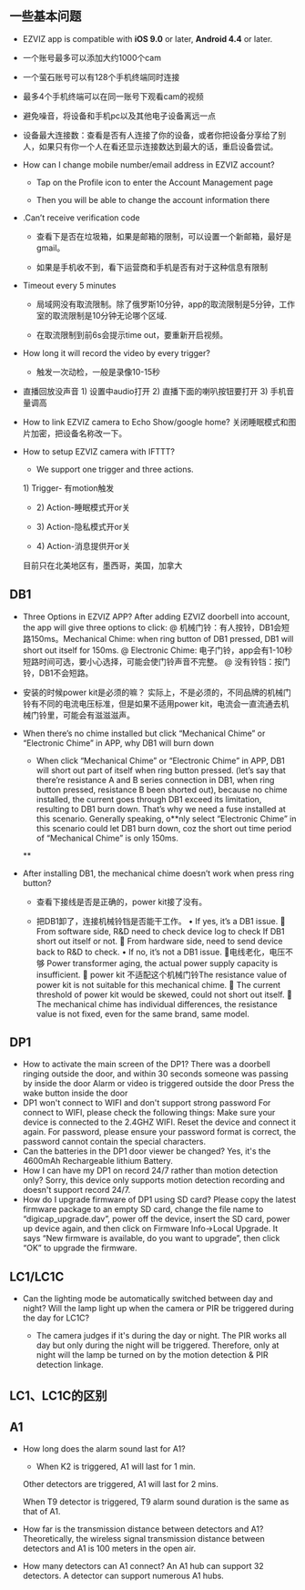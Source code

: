 ## 一些基本问题

* EZVIZ app is compatible with **iOS 9.0** or later, **Android 4.4** or later.
* 一个账号最多可以添加大约1000个cam
* 一个萤石账号可以有128个手机终端同时连接
* 最多4个手机终端可以在同一账号下观看cam的视频
* 避免噪音，将设备和手机pc以及其他电子设备离远一点
* 设备最大连接数：查看是否有人连接了你的设备，或者你把设备分享给了别人，如果只有你一个人在看还显示连接数达到最大的话，重启设备尝试。
* How can I change mobile number/email address in EZVIZ account?

   * Tap on the Profile icon to enter the Account Management page
   

   * Then you will be able to change the account information there
   
* .Can’t receive verification code

   * 查看下是否在垃圾箱，如果是邮箱的限制，可以设置一个新邮箱，最好是gmail。

   * 如果是手机收不到，看下运营商和手机是否有对于这种信息有限制
* Timeout every 5 minutes

   * 局域网没有取流限制。除了俄罗斯10分钟，app的取流限制是5分钟，工作室的取流限制是10分钟无论哪个区域.

   * 在取流限制到前6s会提示time out，要重新开启视频。
* How long it will record the video by every trigger?

   * 触发一次动检，一般是录像10\-15秒
* 直播回放没声音
1\) 设置中audio打开
2\) 直播下面的喇叭按钮要打开
3\) 手机音量调高
*  How to link EZVIZ camera to Echo Show/google home?
关闭睡眠模式和图片加密，把设备名称改一下。
* How to setup EZVIZ camera with IFTTT?

   * We support one trigger and three actions.
   

   1\) Trigger\- 有motion触发

   * 2\) Action\-睡眠模式开or关

   * 3\) Action\-隐私模式开or关

   * 4\) Action\-消息提供开or关
   

   目前只在北美地区有，墨西哥，美国，加拿大
## DB1
* Three Options in EZVIZ APP?
After adding EZVIZ doorbell into account, the app will give three options to click: 
@ 机械门铃：有人按铃，DB1会短路150ms。Mechanical Chime: when ring button of DB1 pressed, DB1 will short out itself for 150ms.
@ Electronic Chime: 电子门铃，app会有1\-10秒短路时间可选，要小心选择，可能会使门铃声音不完整。
@ 没有铃铛：按门铃，DB1不会短路。
* 安装的时候power kit是必须的嘛？
实际上，不是必须的，不同品牌的机械门铃有不同的电流电压标准，但是如果不适用power kit，电流会一直流通去机械门铃里，可能会有滋滋滋声。
* When there’s no chime installed but click “Mechanical Chime” or “Electronic Chime” in APP, why DB1 will burn down

   * When click “Mechanical Chime” or “Electronic Chime” in APP, DB1 will short out part of itself when ring button pressed. \(let’s say that there’re resistance A and B series connection in DB1, when ring button pressed, resistance B been shorted out\), because no chime installed, the current goes through DB1 exceed its limitation, resulting to DB1 burn down. That’s why we need a fuse installed at this scenario. Generally speaking, o**nly select “Electronic Chime” in this scenario could let DB1 burn down, coz the short out time period of “Mechanical Chime” is only 150ms.
   **
* After installing DB1, the mechanical chime doesn’t work when press ring button?

   * 查看下接线是否是正确的，power kit接了没有。

   * 把DB1卸了，连接机械铃铛是否能干工作。
• If yes, it’s a DB1 issue.
 From software side, R&D need to check device log to check If DB1 short out itself or not.
 From hardware side, need to send device back to R&D to check.
• If no, it’s not a DB1 issue.
电线老化，电压不够 Power transformer aging, the actual power supply capacity is insufficient.
 power kit 不适配这个机械门铃The resistance value of power kit is not suitable for this mechanical chime.
 The current threshold of power kit would be skewed, could not short out itself.
 The mechanical chime has individual differences, the resistance value is not fixed, even for the
same brand, same model.
## DP1
* How to activate the main screen of the DP1?
There was a doorbell ringing outside the door, and within 30 seconds someone
was passing by inside the door
Alarm or video is triggered outside the door 
Press the wake button inside the door
* DP1 won't connect to WIFI and don't support strong password
For connect to WIFI, please check the following things: 
Make sure your device is connected to the 2.4GHZ WIFI.
Reset the device and connect it again.
For password, please ensure your password format is correct, the password cannot contain the special characters.
* Can the batteries in the DP1 door viewer be changed?
Yes, it's the 4600mAh Rechargeable lithium Battery.
* How I can have my DP1 on record 24/7 rather than motion detection only?
Sorry, this device only supports motion detection recording and doesn't support record 24/7.
* How do I upgrade firmware of DP1 using SD card?
Please copy the latest firmware package to an empty SD card, change the file name to “digicap\_upgrade.dav”, power off the device, insert the SD card, power up device again, and then click on Firmware Info\-\>Local Upgrade. It says “New firmware is available, do you want to upgrade”, then click “OK” to upgrade the firmware.
## LC1/LC1C
* Can the lighting mode be automatically switched between day and night? Will the lamp light up when the camera or PIR be triggered during the day for LC1C? 

   * The camera judges if it's during the day or night. The PIR works all day but only during the night will be triggered. Therefore, only at night will the lamp be turned on by the motion detection & PIR detection linkage.
## LC1、LC1C的区别
## A1
* How long does the alarm sound last for A1?

   * When K2 is triggered, A1 will last for 1 min. 
   

   Other detectors are triggered, A1 will last for 2 mins. 
   

   When T9 detector is triggered, T9 alarm sound duration is the same as that of A1.
   
* How far is the transmission distance between detectors and A1?
Theoretically, the wireless signal transmission distance between detectors and A1 is 100 meters in the open air.
* How many detectors can A1 connect?
An A1 hub can support 32 detectors. A detector can support numerous A1 hubs.
















